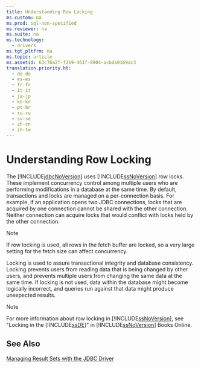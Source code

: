 ```yaml
---
title: Understanding Row Locking
ms.custom: na
ms.prod: sql-non-specified
ms.reviewer: na
ms.suite: na
ms.technology: 
  - drivers
ms.tgt_pltfrm: na
ms.topic: article
ms.assetid: 63c76a2f-f2b9-461f-8904-acbda0169ac3
translation.priority.ht: 
  - de-de
  - es-es
  - fr-fr
  - it-it
  - ja-jp
  - ko-kr
  - pt-br
  - ru-ru
  - sv-se
  - zh-cn
  - zh-tw
---
```

# Understanding Row Locking
  The [!INCLUDE[jdbcNoVersion](../content/includes/jdbcNoVersion_md.md)] uses [!INCLUDE[ssNoVersion](../content/includes/ssNoVersion_md.md)] row locks. These implement concurrency control among multiple users who are performing modifications in a database at the same time. By default, transactions and locks are managed on a per\-connection basis. For example, if an application opens two JDBC connections, locks that are acquired by one connection cannot be shared with the other connection. Neither connection can acquire locks that would conflict with locks held by the other connection.  
  
> [!NOTE]  
>  If row locking is used, all rows in the fetch buffer are locked, so a very large setting for the fetch size can affect concurrency.  
  
 Locking is used to assure transactional integrity and database consistency. Locking prevents users from reading data that is being changed by other users, and prevents multiple users from changing the same data at the same time. If locking is not used, data within the database might become logically incorrect, and queries run against that data might produce unexpected results.  
  
> [!NOTE]  
>  For more information about row locking in [!INCLUDE[ssNoVersion](../content/includes/ssNoVersion_md.md)], see "Locking in the [!INCLUDE[ssDE](../content/includes/ssDE_md.md)]" in [!INCLUDE[ssNoVersion](../content/includes/ssNoVersion_md.md)] Books Online.  
  
## See Also  
 [Managing Result Sets with the JDBC Driver](../content/Managing-Result-Sets-with-the-JDBC-Driver.md)  
  
  